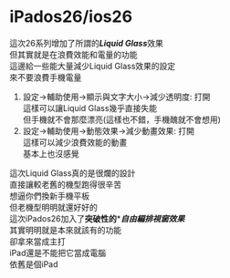 # iPados26/ios26
這次26系列增加了所謂的***Liquid Glass***效果  
但其實就是在浪費效能和電量的功能  
這邊給一些能大量減少Liquid Glass效果的設定  
來不要浪費手機電量  
1. 設定->輔助使用->顯示與文字大小->減少透明度: 打開  
   這樣可以讓Liquid Glass幾乎直接失能  
   但手機就不會那麼漂亮(這樣也不錯，手機醜就不會想用)  
2. 設定->輔助使用->動態效果->減少動畫效果: 打開  
   這樣可以減少浪費效能的動畫  
   基本上也沒感覺  
  
這次Liquid Glass真的是很爛的設計  
直接讓較老舊的機型跑得很辛苦  
想逼你們換新手機平板  
但老機型明明就還好好的  
這次iPados26加入了**突破性的******自由編排視窗效果***  
其實明明就是本來就該有的功能  
卻拿來當成主打  
iPad還是不能把它當成電腦  
依舊是個iPad  